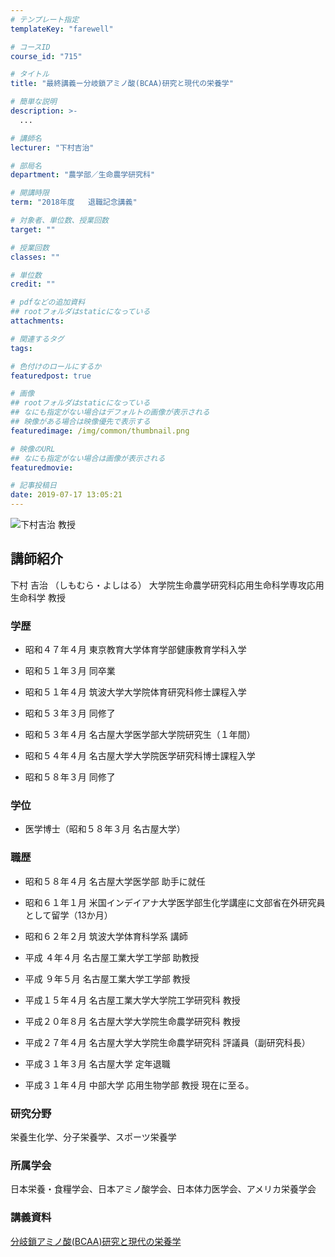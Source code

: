 ```yaml
---
# テンプレート指定
templateKey: "farewell"

# コースID
course_id: "715"

# タイトル
title: "最終講義ー分岐鎖アミノ酸(BCAA)研究と現代の栄養学"

# 簡単な説明
description: >-
  ...

# 講師名
lecturer: "下村吉治"

# 部局名
department: "農学部／生命農学研究科"

# 開講時限
term: "2018年度	退職記念講義"

# 対象者、単位数、授業回数
target: ""

# 授業回数
classes: ""

# 単位数
credit: ""

# pdfなどの追加資料
## rootフォルダはstaticになっている
attachments: 

# 関連するタグ
tags:

# 色付けのロールにするか
featuredpost: true

# 画像
## rootフォルダはstaticになっている
## なにも指定がない場合はデフォルトの画像が表示される
## 映像がある場合は映像優先で表示する
featuredimage: /img/common/thumbnail.png

# 映像のURL
## なにも指定がない場合は画像が表示される
featuredmovie: 

# 記事投稿日
date: 2019-07-17 13:05:21
---
```


![下村吉治 教授](/files/715/simomura.jpg) 


## 講師紹介


下村 吉治 （しもむら・よしはる） 大学院生命農学研究科応用生命科学専攻応用生命科学 教授


### 学歴


* 昭和４７年４月 東京教育大学体育学部健康教育学科入学

* 昭和５１年３月 同卒業

* 昭和５１年４月 筑波大学大学院体育研究科修士課程入学

* 昭和５３年３月 同修了

* 昭和５３年４月 名古屋大学医学部大学院研究生（１年間）

* 昭和５４年４月 名古屋大学大学院医学研究科博士課程入学

* 昭和５８年３月 同修了


### 学位


* 医学博士（昭和５８年３月 名古屋大学）


### 職歴


* 昭和５８年４月 名古屋大学医学部  助手に就任

* 昭和６１年１月 米国インデイアナ大学医学部生化学講座に文部省在外研究員として留学（13か月）

* 昭和６２年２月 筑波大学体育科学系 講師

* 平成 ４年４月 名古屋工業大学工学部 助教授

* 平成 ９年５月 名古屋工業大学工学部 教授

* 平成１５年４月 名古屋工業大学大学院工学研究科 教授

* 平成２０年８月 名古屋大学大学院生命農学研究科 教授

* 平成２７年４月 名古屋大学大学院生命農学研究科 評議員（副研究科長）

* 平成３１年３月 名古屋大学 定年退職

* 平成３１年４月 中部大学 応用生物学部 教授
現在に至る。


### 研究分野

栄養生化学、分子栄養学、スポーツ栄養学


### 所属学会

日本栄養・食糧学会、日本アミノ酸学会、日本体力医学会、アメリカ栄養学会




### 講義資料



[分岐鎖アミノ酸(BCAA)研究と現代の栄養学](/files/715/shimomura_final_book.pdf) 
